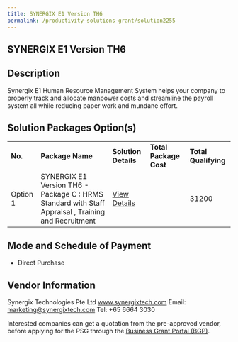 ```yaml
---
title: SYNERGIX E1 Version TH6
permalink: /productivity-solutions-grant/solution2255
---
```


## SYNERGIX E1 Version TH6

## Description

Synergix E1 Human Resource Management System helps your company to properly track and allocate manpower costs and streamline the payroll system all while reducing paper work and mundane effort.

## Solution Packages Option(s)

<table>
<tr>
<td><b>No.</b></td>
<td><b>Package Name</b></td>
<td><b>Solution Details</b></td>
<td><b>Total Package Cost</b></td>
<td><b>Total Qualifying</b></td>
</tr>
<tr>
<td>Option 1</td>
<td>SYNERGIX E1 Version TH6 - Package C : HRMS Standard with Staff Appraisal , Training and Recruitment</td>
<td><a href='https://www.gobusiness.gov.sg/images/psg/Synergix_Technologies_20200119_Annex_3_20200625151643_Part_3.pdf'>View Details</a></td>
<td></td>
<td>31200</td>
</tr>
</table>

## Mode and Schedule of Payment

 - Direct Purchase

## Vendor Information

 Synergix Technologies Pte Ltd
www.synergixtech.com
Email: marketing@synergixtech.com
Tel: +65 6664 3030

Interested companies can get a quotation from the pre-approved vendor, before applying for the PSG through the <a href='https://www.businessgrants.gov.sg/'>Business Grant Portal (BGP)</a>.
